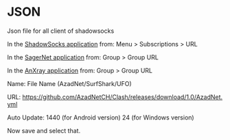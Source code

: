 # JSON
Json file for all client of shadowsocks

In the [ShadowSocks application](https://github.com/shadowsocks) from:
Menu > Subscriptions > URL

In the [SagerNet application](https://github.com/SagerNet/SagerNet) from:
Group > Group URL

In the [AnXray application](https://github.com/XTLS/AnXray) from:
Group > Group URL

Name: File Name (AzadNet/SurfShark/UFO)


URL: https://github.com/AzadNetCH/Clash/releases/download/1.0/AzadNet.yml

Auto Update:
1440 (for Android version)
24 (for Windows version)

Now save and select that.


